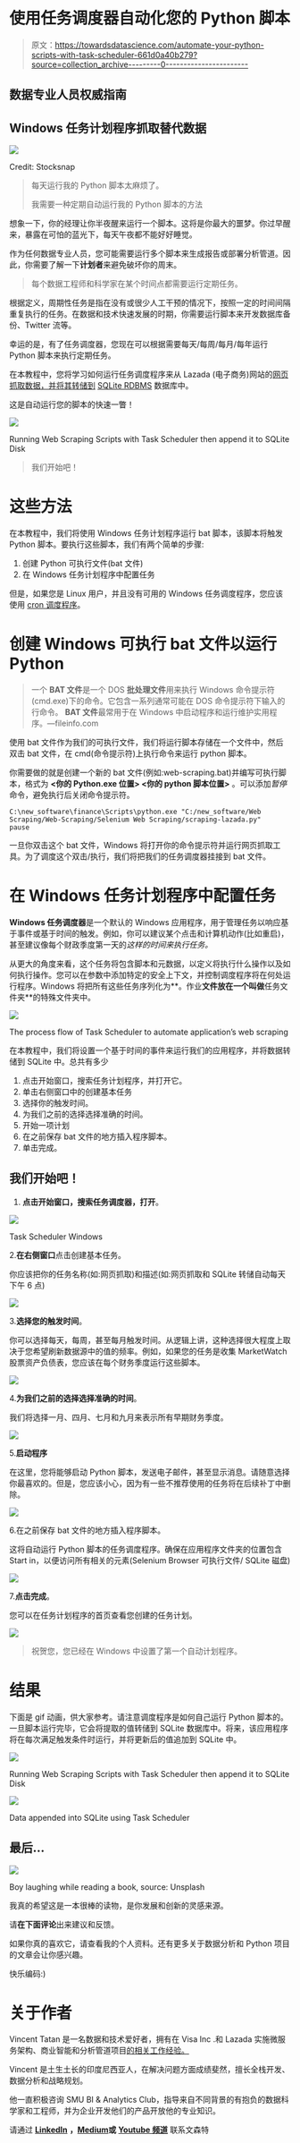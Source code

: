 # 使用任务调度器自动化您的 Python 脚本

> 原文：<https://towardsdatascience.com/automate-your-python-scripts-with-task-scheduler-661d0a40b279?source=collection_archive---------0----------------------->

## 数据专业人员权威指南

## Windows 任务计划程序抓取替代数据

![](img/ed91232274bcb6d0415e64a0376cc079.png)

Credit: Stocksnap

> 每天运行我的 Python 脚本太麻烦了。
> 
> 我需要一种定期自动运行我的 Python 脚本的方法

想象一下，你的经理让你半夜醒来运行一个脚本。这将是你最大的噩梦。你过早醒来，暴露在可怕的蓝光下，每天午夜都不能好好睡觉。

作为任何数据专业人员，您可能需要运行多个脚本来生成报告或部署分析管道。因此，你需要了解一下**计划者**来避免破坏你的周末。

> 每个数据工程师和科学家在某个时间点都需要运行定期任务。

根据定义，周期性任务是指在没有或很少人工干预的情况下，按照一定的时间间隔重复执行的任务。在数据和技术快速发展的时期，你需要运行脚本来开发数据库备份、Twitter 流等。

幸运的是，有了任务调度器，您现在可以根据需要每天/每周/每月/每年运行 Python 脚本来执行定期任务。

在本教程中，您将学习如何运行任务调度程序来从 Lazada (电子商务)网站的[网页抓取数据，并将其转储到](/in-10-minutes-web-scraping-with-beautiful-soup-and-selenium-for-data-professionals-8de169d36319) [SQLite RDBMS](/relational-database-management-rdbms-basic-for-data-professionals-aca3567f03da) 数据库中。

这是自动运行您的脚本的快速一瞥！

![](img/a74825ce52dcb6ac5499edf9ef11a9f1.png)

Running Web Scraping Scripts with Task Scheduler then append it to SQLite Disk

> 我们开始吧！

# 这些方法

在本教程中，我们将使用 Windows 任务计划程序运行 bat 脚本，该脚本将触发 Python 脚本。要执行这些脚本，我们有两个简单的步骤:

1.  创建 Python 可执行文件(bat 文件)
2.  在 Windows 任务计划程序中配置任务

但是，如果您是 Linux 用户，并且没有可用的 Windows 任务调度程序，您应该使用 [cron 调度程序](https://medium.com/@Ratik96/https-medium-com-ratik96-scheduling-jobs-with-crontab-on-macos-add5a8b26c30)。

# 创建 Windows 可执行 bat 文件以运行 Python

> 一个 **BAT 文件**是一个 DOS **批处理文件**用来执行 Windows 命令提示符(cmd.exe)下的命令。它包含一系列通常可能在 DOS 命令提示符下输入的行命令。 **BAT 文件**最常用于在 Windows 中启动程序和运行维护实用程序。—fileinfo.com

使用 bat 文件作为我们的可执行文件，我们将运行脚本存储在一个文件中，然后双击 bat 文件，在 cmd(命令提示符)上执行命令来运行 python 脚本。

你需要做的就是创建一个新的 bat 文件(例如:web-scraping.bat)并编写可执行脚本，格式为 **<你的 Python.exe 位置> <你的 python 脚本位置>** 。可以添加*暂停*命令，避免执行后关闭命令提示符。

```
C:\new_software\finance\Scripts\python.exe "C:/new_software/Web Scraping/Web-Scraping/Selenium Web Scraping/scraping-lazada.py"
pause
```

一旦你双击这个 bat 文件，Windows 将打开你的命令提示符并运行网页抓取工具。为了调度这个双击/执行，我们将把我们的任务调度器挂接到 bat 文件。

# 在 Windows 任务计划程序中配置任务

**Windows 任务调度器**是一个默认的 Windows 应用程序，用于管理任务以响应基于事件或基于时间的触发。例如，你可以建议某个点击和计算机动作(比如重启)，甚至建议像每个财政季度第一天的*这样的时间来执行任务。*

从更大的角度来看，这个任务将包含脚本和元数据，以定义将执行什么操作以及如何执行操作。您可以在参数中添加特定的安全上下文，并控制调度程序将在何处运行程序。Windows 将把所有这些任务序列化为**。作业**文件放在一个叫做**任务文件夹**的特殊文件夹中。

![](img/0507a39a1ab15aa5b740098b10109567.png)

The process flow of Task Scheduler to automate application’s web scraping

在本教程中，我们将设置一个基于时间的事件来运行我们的应用程序，并将数据转储到 SQLite 中。总共有多少

1.  点击开始窗口，搜索任务计划程序，并打开它。
2.  单击右侧窗口中的创建基本任务
3.  选择你的触发时间。
4.  为我们之前的选择选择准确的时间。
5.  开始一项计划
6.  在之前保存 bat 文件的地方插入程序脚本。
7.  单击完成。

## 我们开始吧！

1.  **点击开始窗口，搜索任务调度器，打开**。

![](img/9a22c4e0b1f2ebd276d2a7392f3042bd.png)

Task Scheduler Windows

2.**在右侧窗口**点击创建基本任务。

你应该把你的任务名称(如:网页抓取)和描述(如:网页抓取和 SQLite 转储自动每天下午 6 点)

![](img/517296bb630f2ae8c5606d17fd6bfbd2.png)

3.**选择您的触发时间**。

你可以选择每天，每周，甚至每月触发时间。从逻辑上讲，这种选择很大程度上取决于您希望刷新数据源中的值的频率。例如，如果您的任务是收集 MarketWatch 股票资产负债表，您应该在每个财务季度运行这些脚本。

![](img/1930c6fe55594359c4ffc7326608622a.png)

4.**为我们之前的选择选择准确的时间**。

我们将选择一月、四月、七月和九月来表示所有早期财务季度。

![](img/6cf700f959a0c3c736a9c4bb6efcdb3b.png)

5.**启动程序**

在这里，您将能够启动 Python 脚本，发送电子邮件，甚至显示消息。请随意选择你最喜欢的。但是，您应该小心，因为有一些不推荐使用的任务将在后续补丁中删除。

![](img/c297ba2f91334cf7658a7a4302d27672.png)

6.在之前保存 bat 文件的地方插入程序脚本。

这将自动运行 Python 脚本的任务调度程序。确保在应用程序文件夹的位置包含 Start in，以便访问所有相关的元素(Selenium Browser 可执行文件/ SQLite 磁盘)

![](img/6272d2fe9166e2965031adb320798b32.png)

7.**点击完成**。

您可以在任务计划程序的首页查看您创建的任务计划。

![](img/29f4bba56467c5668a18bb4297c4fecf.png)

> 祝贺您，您已经在 Windows 中设置了第一个自动计划程序。

# 结果

下面是 gif 动画，供大家参考。请注意调度程序是如何自己运行 Python 脚本的。一旦脚本运行完毕，它会将提取的值转储到 SQLite 数据库中。将来，该应用程序将在每次满足触发条件时运行，并将更新后的值追加到 SQLite 中。

![](img/a74825ce52dcb6ac5499edf9ef11a9f1.png)

Running Web Scraping Scripts with Task Scheduler then append it to SQLite Disk

![](img/711f965ebd99295cd6253e8ba9ea1546.png)

Data appended into SQLite using Task Scheduler

## 最后…

![](img/0598e9a3cdec30f1409cb6ee4ae8a8ba.png)

Boy laughing while reading a book, source: Unsplash

我真的希望这是一本很棒的读物，是你发展和创新的灵感来源。

请**在下面评论**出来建议和反馈。

如果你真的喜欢它，请查看我的个人资料。还有更多关于数据分析和 Python 项目的文章会让你感兴趣。

快乐编码:)

# 关于作者

Vincent Tatan 是一名数据和技术爱好者，拥有在 Visa Inc .和 Lazada 实施微服务架构、商业智能和分析管道项目[的相关工作经验。](https://bit.ly/2I8jkWV.)

Vincent 是土生土长的印度尼西亚人，在解决问题方面成绩斐然，擅长全栈开发、数据分析和战略规划。

他一直积极咨询 SMU BI & Analytics Club，指导来自不同背景的有抱负的数据科学家和工程师，并为企业开发他们的产品开放他的专业知识。

请通过 [**LinkedIn**](http://www.linkedin.com/in/vincenttatan/) **，**[**Medium**](https://medium.com/@vincentkernn)**或** [**Youtube 频道**](https://www.youtube.com/user/vincelance1/videos) 联系文森特